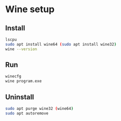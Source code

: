 # Wine setup

## Install

```sh
lscpu
sudo apt install wine64 (sudo apt install wine32)
wine --version
```

## Run

```sh
winecfg
wine program.exe
```

## Uninstall

```sh
sudo apt purge wine32 (wine64)
sudo apt autoremove
```
